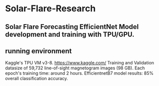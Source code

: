# Solar-Flare-Research
## Solar Flare Forecasting EfficientNet Model development and training with TPU/GPU. 
## running environment
Kaggle's TPU VM v3-8. https://www.kaggle.com/
Training and Validation datasize of 59,732 line-of-sight magnetogram images (98 GB).
Each epoch's training time: around 2 hours.
EfficientnetB7 model results: 85% overall classification accuracy.
